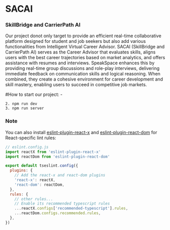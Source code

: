 # SACAI
### SkillBridge and CarrierPath AI

Our project donot only target to provide an efficient real-time collaborative platform designed for student and job seekers but also add various functionalities from Intelligent Virtual Career Advisor.
SACAI (SkillBridge and CarrierPath AI) serves as the Career Advisor that evaluates skills, aligns users with the best career trajectories based on market analytics, and offers assistance with resumes and interviews. SpeakSpace enhances this by providing real-time group discussions and role-play interviews, delivering immediate feedback on communication skills and logical reasoning. When combined, they create a cohesive environment for career development and skill mastery, enabling users to succeed in competitive job markets.


#How to start our project: -
```1. npm i within daiict2025 dir
2. npm run dev
3. npm run server
```

### Note

You can also install [eslint-plugin-react-x](https://github.com/Rel1cx/eslint-react/tree/main/packages/plugins/eslint-plugin-react-x) and [eslint-plugin-react-dom](https://github.com/Rel1cx/eslint-react/tree/main/packages/plugins/eslint-plugin-react-dom) for React-specific lint rules:

```js
// eslint.config.js
import reactX from 'eslint-plugin-react-x'
import reactDom from 'eslint-plugin-react-dom'

export default tseslint.config({
  plugins: {
    // Add the react-x and react-dom plugins
    'react-x': reactX,
    'react-dom': reactDom,
  },
  rules: {
    // other rules...
    // Enable its recommended typescript rules
    ...reactX.configs['recommended-typescript'].rules,
    ...reactDom.configs.recommended.rules,
  },
})
```
